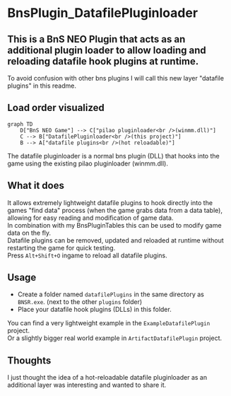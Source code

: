 # BnsPlugin_DatafilePluginloader

## This is a BnS NEO Plugin that acts as an additional plugin loader to allow loading and reloading datafile hook plugins at runtime.

To avoid confusion with other bns plugins I will call this new layer "datafile plugins" in this readme.

## Load order visualized
```mermaid
graph TD
    D["BnS NEO Game"] --> C["pilao pluginloader<br />(winmm.dll)"]
    C --> B["DatafilePluginloader<br />(this project)"]
    B --> A["datafile plugins<br />(hot reloadable)"]
```

The datafile pluginloader is a normal bns plugin (DLL) that hooks into the game using the existing pilao pluginloader (winmm.dll).
## What it does
It allows extremely lightweight datafile plugins to hook directly into the games "find data" process (when the game grabs data from a data table), allowing for easy reading and modification of game data.  
In combination with my BnsPluginTables this can be used to modify game data on the fly.  
Datafile plugins can be removed, updated and reloaded at runtime without restarting the game for quick testing.  
Press `Alt+Shift+O` ingame to reload all datafile plugins.
## Usage
- Create a folder named `datafilePlugins` in the same directory as `BNSR.exe`. (next to the other `plugins` folder)
- Place your datafile hook plugins (DLLs) in this folder.

You can find a very lightweight example in the `ExampleDatafilePlugin` project.  
Or a slightly bigger real world example in `ArtifactDatafilePlugin` project.
## Thoughts
I just thought the idea of a hot-reloadable datafile pluginloader as an additional layer was interesting and wanted to share it.
